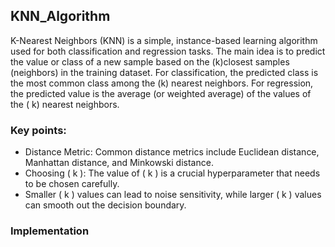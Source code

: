 ## KNN_Algorithm
K-Nearest Neighbors (KNN) is a simple, instance-based learning algorithm used for both classification and regression tasks. 
The main idea is to predict the value or class of a new sample based on the (k)closest samples (neighbors) in the training dataset.
For classification, the predicted class is the most common class among the (k) nearest neighbors. 
For regression, the predicted value is the average (or weighted average) of the values of the ( k) nearest neighbors.

### Key points:
- Distance Metric: Common distance metrics include Euclidean distance, Manhattan distance, and Minkowski distance.
- Choosing \( k \): The value of \( k \) is a crucial hyperparameter that needs to be chosen carefully.
- Smaller \( k \) values can lead to noise sensitivity, while larger \( k \) values can smooth out the decision boundary.

### Implementation 
